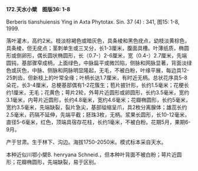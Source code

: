 **172.天水小檗　图版36: 1-8**

Berberis tianshuiensis Ying in Axta Phytotax. Sin. 37 (4) : 341, 图15: 1-8, 1999.

落叶灌木，高约2米。枝淡棕褐色或暗灰色，具条棱和黑色疣点，幼枝淡黄棕色，具条棱，但无疣点；茎刺单生或三叉分，长1-3厘米，腹面具槽。叶薄纸质，椭圆形或倒卵形，偶长圆状椭圆形，长（0.7-）2-6厘米，宽（0.4-）2.7厘米，先端圆钝，基部骤窄成柄，上面绿色，中脉扁平或微凹陷，侧脉和网脉显著，背面淡绿色或灰色，中脉、侧脉和网脉明显隆起，无毛，不被白粉，叶缘平展，每边具12-25刺齿，但新枝上的叶常全缘；叶柄长达1.7厘米，有时近无柄。总状花序具5-8朵花，长3-4厘米，总梗基部偶有1-2花簇生；苞片披针形，长约1.5毫米；花梗长约1厘米，无毛；花黄色；萼片2轮，外萼片近圆形或卵圆形，长约3.5毫米，宽约3.1毫米，内萼片近圆形，长约4.8毫米，宽约4.6毫米；花瓣椭圆形，长约5毫米，宽约3.5毫米，先端缺裂，裂片急尖，基部缢缩呈爪，具2枚分离腺体；雄蕊长约2.5毫米，药隔不延伸，先端平截；胚珠3枚，无柄。浆果长圆形，长10-12毫米，直径5-6毫米，红色，顶端具宿存花柱，长约1毫米，不被白粉。花期5月，果期6-9月。

产于甘肃。生于林下、沟边。海拔1750-2050米。模式标本采自天水。

本种近似川鄂小檗B. henryana Schneid.，但本种叶背面不被白粉；萼片近圆形；花瓣椭圆形，先端缺裂，易于区别。
